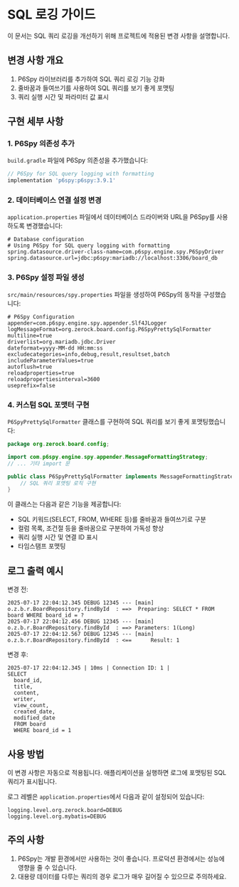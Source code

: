 # SQL 로깅 가이드

이 문서는 SQL 쿼리 로깅을 개선하기 위해 프로젝트에 적용된 변경 사항을 설명합니다.

## 변경 사항 개요

1. P6Spy 라이브러리를 추가하여 SQL 쿼리 로깅 기능 강화
2. 줄바꿈과 들여쓰기를 사용하여 SQL 쿼리를 보기 좋게 포맷팅
3. 쿼리 실행 시간 및 파라미터 값 표시

## 구현 세부 사항

### 1. P6Spy 의존성 추가

`build.gradle` 파일에 P6Spy 의존성을 추가했습니다:

```gradle
// P6Spy for SQL query logging with formatting
implementation 'p6spy:p6spy:3.9.1'
```

### 2. 데이터베이스 연결 설정 변경

`application.properties` 파일에서 데이터베이스 드라이버와 URL을 P6Spy를 사용하도록 변경했습니다:

```properties
# Database configuration
# Using P6Spy for SQL query logging with formatting
spring.datasource.driver-class-name=com.p6spy.engine.spy.P6SpyDriver
spring.datasource.url=jdbc:p6spy:mariadb://localhost:3306/board_db
```

### 3. P6Spy 설정 파일 생성

`src/main/resources/spy.properties` 파일을 생성하여 P6Spy의 동작을 구성했습니다:

```properties
# P6Spy Configuration
appender=com.p6spy.engine.spy.appender.Slf4JLogger
logMessageFormat=org.zerock.board.config.P6SpyPrettySqlFormatter
multiline=true
driverlist=org.mariadb.jdbc.Driver
dateformat=yyyy-MM-dd HH:mm:ss
excludecategories=info,debug,result,resultset,batch
includeParameterValues=true
autoflush=true
reloadproperties=true
reloadpropertiesinterval=3600
useprefix=false
```

### 4. 커스텀 SQL 포맷터 구현

`P6SpyPrettySqlFormatter` 클래스를 구현하여 SQL 쿼리를 보기 좋게 포맷팅했습니다:

```java
package org.zerock.board.config;

import com.p6spy.engine.spy.appender.MessageFormattingStrategy;
// ... 기타 import 문

public class P6SpyPrettySqlFormatter implements MessageFormattingStrategy {
    // SQL 쿼리 포맷팅 로직 구현
}
```

이 클래스는 다음과 같은 기능을 제공합니다:

- SQL 키워드(SELECT, FROM, WHERE 등)를 줄바꿈과 들여쓰기로 구분
- 컬럼 목록, 조건절 등을 줄바꿈으로 구분하여 가독성 향상
- 쿼리 실행 시간 및 연결 ID 표시
- 타임스탬프 포맷팅

## 로그 출력 예시

변경 전:
```
2025-07-17 22:04:12.345 DEBUG 12345 --- [main] o.z.b.r.BoardRepository.findById  : ==>  Preparing: SELECT * FROM board WHERE board_id = ?
2025-07-17 22:04:12.456 DEBUG 12345 --- [main] o.z.b.r.BoardRepository.findById  : ==> Parameters: 1(Long)
2025-07-17 22:04:12.567 DEBUG 12345 --- [main] o.z.b.r.BoardRepository.findById  : <==      Result: 1
```

변경 후:
```
2025-07-17 22:04:12.345 | 10ms | Connection ID: 1 | 
SELECT
  board_id,
  title,
  content,
  writer,
  view_count,
  created_date,
  modified_date
  FROM board
  WHERE board_id = 1
```

## 사용 방법

이 변경 사항은 자동으로 적용됩니다. 애플리케이션을 실행하면 로그에 포맷팅된 SQL 쿼리가 표시됩니다.

로그 레벨은 `application.properties`에서 다음과 같이 설정되어 있습니다:

```properties
logging.level.org.zerock.board=DEBUG
logging.level.org.mybatis=DEBUG
```

## 주의 사항

1. P6Spy는 개발 환경에서만 사용하는 것이 좋습니다. 프로덕션 환경에서는 성능에 영향을 줄 수 있습니다.
2. 대용량 데이터를 다루는 쿼리의 경우 로그가 매우 길어질 수 있으므로 주의하세요.
